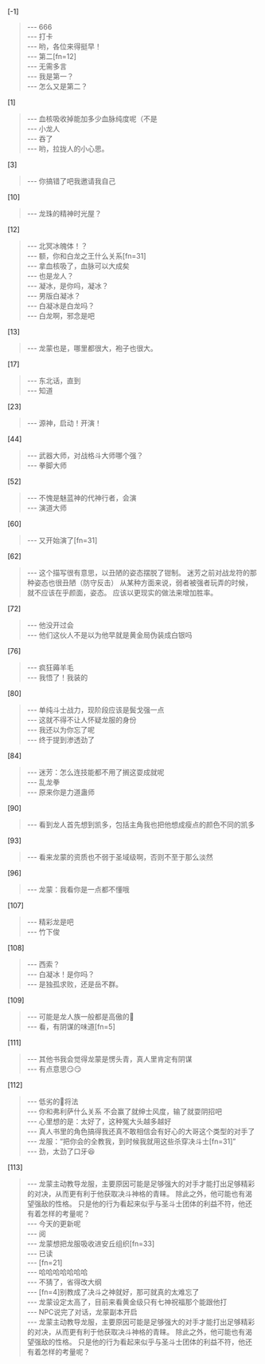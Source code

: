 
[-1] 
>--- 666<br>
>--- 打卡<br>
>--- 哟，各位来得挺早！<br>
>--- 第二[fn=12]<br>
>--- 无需多言<br>
>--- 我是第一？<br>
>--- 怎么又是第二？<br>

[1] 
>--- 血核吸收掉能加多少血脉纯度呢（不是<br>
>--- 小龙人<br>
>--- 吞了<br>
>--- 哟，拉拢人的小心思。<br>

[3] 
>--- 你搞错了吧我邀请我自己<br>

[10] 
>--- 龙珠的精神时光屋？<br>

[12] 
>--- 北冥冰魄体！？<br>
>--- 额，你和白龙之王什么关系[fn=31]<br>
>--- 拿血核吸了，血脉可以大成矣<br>
>--- 也是龙人？<br>
>--- 凝冰，是你吗，凝冰？<br>
>--- 男版白凝冰？<br>
>--- 白凝冰是白龙吗？<br>
>--- 白龙啊，邪念是吧<br>

[13] 
>--- 龙蒙也是，哪里都很大，袍子也很大。<br>

[17] 
>--- 东北话，直到<br>
>--- 知道<br>

[23] 
>--- 源神，启动！开演！<br>

[44] 
>--- 武器大师，对战格斗大师哪个强？<br>
>--- 拳脚大师<br>

[52] 
>--- 不愧是魅蓝神的代神行者，会演<br>
>--- 演道大师<br>

[60] 
>--- 又开始演了[fn=31]<br>

[62] 
>--- 这个描写很有意思，以丑陋的姿态摆脱了钳制。
迷芳之前对战龙符的那种姿态也很丑陋（防守反击）
从某种方面来说，弱者被强者玩弄的时候，就不应该在乎颜面，姿态。
应该以更现实的做法来增加胜率。<br>

[72] 
>--- 他没开过会<br>
>--- 他们这伙人不是以为他早就是黄金局伪装成白银吗<br>

[76] 
>--- 疯狂薅羊毛<br>
>--- 我悟了！我装的<br>

[80] 
>--- 单纯斗士战力，现阶段应该是鬓戈强一点<br>
>--- 这就不得不让人怀疑龙服的身份<br>
>--- 我还以为你忘了呢<br>
>--- 终于提到渗透劲了<br>

[84] 
>--- 迷芳：怎么连技能都不用了搁这耍成就呢<br>
>--- 乱龙拳<br>
>--- 原来你是力道蛊师<br>

[90] 
>--- 看到龙人首先想到凯多，包括主角我也把他想成瘦点的颜色不同的凯多<br>

[93] 
>--- 看来龙蒙的资质也不弱于圣域级啊，否则不至于那么淡然<br>

[96] 
>--- 龙蒙：我看你是一点都不懂哦<br>

[107] 
>--- 精彩龙是吧<br>
>--- 竹下俊<br>

[108] 
>--- 西索？<br>
>--- 白凝冰！是你吗？<br>
>--- 是独孤求败，还是岳不群。<br>

[109] 
>--- 可能是龙人族一般都是高傲的🤔<br>
>--- 看，有阴谋的味道[fn=5]<br>

[111] 
>--- 其他书我会觉得龙蒙是愣头青，真人里肯定有阴谋<br>
>--- 有点意思😏😏<br>

[112] 
>--- 低劣的🐔将法<br>
>--- 你和弗利萨什么关系
不会赢了就绅士风度，输了就耍阴招吧<br>
>--- 心里想的是：太好了，这种冤大头越多越好<br>
>--- 真人书里的角色搞得我还真不敢相信会有好心的大哥这个类型的对手了<br>
>--- 龙服：“把你会的全教我，到时候我就用这些杀穿决斗士[fn=31]”<br>
>--- 劲，太劲了口牙😆<br>

[113] 
>--- 龙蒙主动教导龙服，主要原因可能是足够强大的对手才能打出足够精彩的对决，从而更有利于他获取决斗神格的青睐。
除此之外，他可能也有渴望强敌的性格。
只是他的行为看起来似乎与圣斗士团体的利益不符，他还有着怎样的考量呢？<br>
>--- 今天的更新呢<br>
>--- 阅<br>
>--- 龙蒙想把龙服吸收进安丘组织[fn=33]<br>
>--- 已读<br>
>--- [fn=21]<br>
>--- 哈哈哈哈哈哈哈<br>
>--- 不猜了，省得改大纲<br>
>--- [fn=4]别教成了决斗之神就好，那可就真的太难忘了<br>
>--- 龙蒙设定太高了，目前来看黄金级只有七神祝福那个能跟他打<br>
>--- NPC说完了对话，龙蒙副本开启<br>
>--- 龙蒙主动教导龙服，主要原因可能是足够强大的对手才能打出足够精彩的对决，从而更有利于他获取决斗神格的青睐。
除此之外，他可能也有渴望强敌的性格。
只是他的行为看起来似乎与圣斗士团体的利益不符，他还有着怎样的考量呢？<br>
